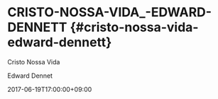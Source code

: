 # CRISTO-NOSSA-VIDA_-EDWARD-DENNETT {#cristo-nossa-vida-edward-dennett}

Cristo Nossa Vida

Edward Dennet

2017-06-19T17:00:00+09:00